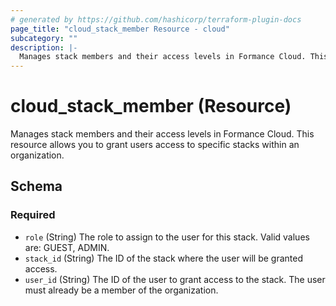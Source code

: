 ```yaml
---
# generated by https://github.com/hashicorp/terraform-plugin-docs
page_title: "cloud_stack_member Resource - cloud"
subcategory: ""
description: |-
  Manages stack members and their access levels in Formance Cloud. This resource allows you to grant users access to specific stacks within an organization.
---
```


# cloud_stack_member (Resource)

Manages stack members and their access levels in Formance Cloud. This resource allows you to grant users access to specific stacks within an organization.



<!-- schema generated by tfplugindocs -->
## Schema

### Required

- `role` (String) The role to assign to the user for this stack. Valid values are: GUEST, ADMIN.
- `stack_id` (String) The ID of the stack where the user will be granted access.
- `user_id` (String) The ID of the user to grant access to the stack. The user must already be a member of the organization.
